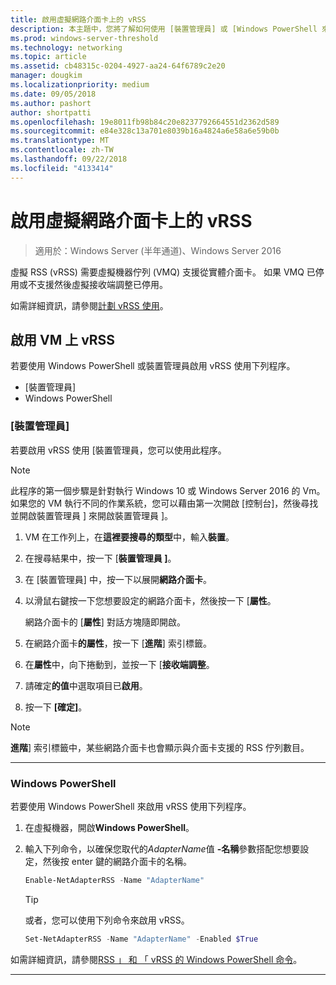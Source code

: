 ```yaml
---
title: 啟用虛擬網路介面卡上的 vRSS
description: 本主題中，您將了解如何使用 [裝置管理員] 或 [Windows PowerShell 來啟用 Windows Server 中的 vRSS。
ms.prod: windows-server-threshold
ms.technology: networking
ms.topic: article
ms.assetid: cb48315c-0204-4927-aa24-64f6789c2e20
manager: dougkim
ms.localizationpriority: medium
ms.date: 09/05/2018
ms.author: pashort
author: shortpatti
ms.openlocfilehash: 19e8011fb98b84c20e8237792664551d2362d589
ms.sourcegitcommit: e84e328c13a701e8039b16a4824a6e58a6e59b0b
ms.translationtype: MT
ms.contentlocale: zh-TW
ms.lasthandoff: 09/22/2018
ms.locfileid: "4133414"
---
```

# 啟用虛擬網路介面卡上的 vRSS

>適用於：Windows Server (半年通道)、Windows Server 2016

虛擬 RSS \(vRSS\) 需要虛擬機器佇列 \(VMQ\) 支援從實體介面卡。 如果 VMQ 已停用或不支援然後虛擬接收端調整已停用。 

如需詳細資訊，請參閱[計劃 vRSS 使用](vrss-plan.md)。

## 啟用 VM 上 vRSS
 
若要使用 Windows PowerShell 或裝置管理員啟用 vRSS 使用下列程序。

-   [裝置管理員]
-   Windows PowerShell
  
### [裝置管理員]

若要啟用 vRSS 使用 [裝置管理員，您可以使用此程序。

>[!NOTE]
>此程序的第一個步驟是針對執行 Windows 10 或 Windows Server 2016 的 Vm。 如果您的 VM 執行不同的作業系統，您可以藉由第一次開啟 [控制台]，然後尋找並開啟裝置管理員 \] 來開啟裝置管理員 \]。
  
1.  VM 在工作列上，在**這裡要搜尋的類型**中，輸入**裝置**。 

2.  在搜尋結果中，按一下 [**裝置管理員 \]**。

3.  在 [裝置管理員] 中，按一下以展開**網路介面卡**。 

4.  以滑鼠右鍵按一下您想要設定的網路介面卡，然後按一下 [**屬性**。<p>網路介面卡的 [**屬性**] 對話方塊隨即開啟。

5.  在網路介面卡**的屬性**，按一下 [**進階**] 索引標籤。 

6.  在**屬性**中，向下捲動到，並按一下 [**接收端調整**。 

7.  請確定**的值**中選取項目已**啟用**。 

8.  按一下 **\[確定\]**。
  
> [!NOTE]
> **進階**] 索引標籤中，某些網路介面卡也會顯示與介面卡支援的 RSS 佇列數目。

---

### Windows PowerShell

若要使用 Windows PowerShell 來啟用 vRSS 使用下列程序。

1. 在虛擬機器，開啟**Windows PowerShell**。

2. 輸入下列命令，以確保您取代的*AdapterName*值 **-名稱**參數搭配您想要設定，然後按 enter 鍵的網路介面卡的名稱。 
  
   ```PowerShell
   Enable-NetAdapterRSS -Name "AdapterName"
   ```

   >[!TIP]
   >或者，您可以使用下列命令來啟用 vRSS。
   >```PowerShell
   >Set-NetAdapterRSS -Name "AdapterName" -Enabled $True  
   >```

如需詳細資訊，請參閱[RSS 」 和 「 vRSS 的 Windows PowerShell 命令](vrss-wps.md)。

---